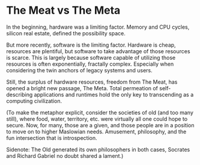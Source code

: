 # The Meat vs The Meta

In the beginning, hardware was a limiting factor. Memory and CPU
cycles, silicon real estate, defined the possibility space.

But more recently, software is the limiting factor. Hardware is cheap,
resources are plentiful, but software to take advantage of those
resources is scarce. This is largely because software capable of
utilizing those resources is often exponentially, fractally
complex. Especially when considering the twin anchors of legacy
systems and users.

Still, the surplus of hardware resources, freedom from The Meat, has
opened a bright new passage, The Meta. Total permeation of
self-describing applications and runtimes hold the only key to
transcending as a computing civilization.

(To make the metaphor explicit, consider the societies of old (and too
many still), where food, water, territory, etc. were virtually all one
could hope to secure. Now, for many, those are a given, and those
people are in a position to move on to higher Maslowian
needs. Amusement, philosophy, and the fun intersection that is
introspection.

Sidenote: The Old generated its own philosophers in both cases,
Socrates and Richard Gabriel no doubt shared a lament.)
